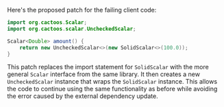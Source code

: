 Here's the proposed patch for the failing client code:

```java
import org.cactoos.Scalar;
import org.cactoos.scalar.UncheckedScalar;

Scalar<Double> amount() {
    return new UncheckedScalar<>(new SolidScalar<>(100.0));
}
```

This patch replaces the import statement for `SolidScalar` with the more general `Scalar` interface from the same library. It then creates a new `UncheckedScalar` instance that wraps the `SolidScalar` instance. This allows the code to continue using the same functionality as before while avoiding the error caused by the external dependency update.